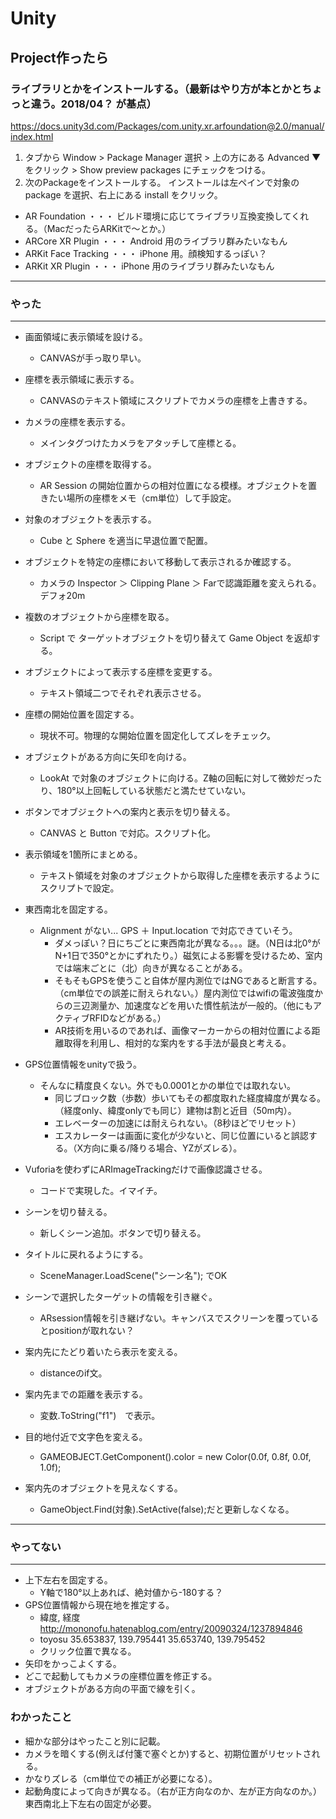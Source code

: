# Unity
## Project作ったら
### ライブラリとかをインストールする。（最新はやり方が本とかとちょっと違う。2018/04？ が基点）
  https://docs.unity3d.com/Packages/com.unity.xr.arfoundation@2.0/manual/index.html
1. タブから Window > Package Manager 選択 > 上の方にある Advanced ▼ をクリック > Show preview packages にチェックをつける。
2. 次のPackageをインストールする。 インストールは左ペインで対象の package を選択、右上にある install をクリック。
  + AR Foundation ・・・ ビルド環境に応じてライブラリ互換変換してくれる。（MacだったらARKitで〜とか。）
  + ARCore XR Plugin ・・・ Android 用のライブラリ群みたいなもん
  + ARKit Face Tracking ・・・ iPhone 用。顔検知するっぽい？
  + ARKit XR Plugin ・・・ iPhone 用のライブラリ群みたいなもん

-----
### やった
-----

+ 画面領域に表示領域を設ける。
  + CANVASが手っ取り早い。
+ 座標を表示領域に表示する。
  + CANVASのテキスト領域にスクリプトでカメラの座標を上書きする。
+ カメラの座標を表示する。
  + メインタグつけたカメラをアタッチして座標とる。

+ オブジェクトの座標を取得する。
  + AR Session の開始位置からの相対位置になる模様。オブジェクトを置きたい場所の座標をメモ（cm単位）して手設定。
+ 対象のオブジェクトを表示する。
  + Cube と Sphere を適当に早退位置で配置。
+ オブジェクトを特定の座標において移動して表示されるか確認する。
  + カメラの Inspector ＞ Clipping Plane ＞ Farで認識距離を変えられる。 デフォ20m

+ 複数のオブジェクトから座標を取る。
  + Script で ターゲットオブジェクトを切り替えて Game Object を返却する。
+ オブジェクトによって表示する座標を変更する。
  + テキスト領域二つでそれぞれ表示させる。
+ 座標の開始位置を固定する。
  + 現状不可。物理的な開始位置を固定化してズレをチェック。
+ オブジェクトがある方向に矢印を向ける。
  + LookAt で対象のオブジェクトに向ける。Z軸の回転に対して微妙だったり、180°以上回転している状態だと満たせていない。

+ ボタンでオブジェクトへの案内と表示を切り替える。
  + CANVAS と Button で対応。スクリプト化。
+ 表示領域を1箇所にまとめる。
  + テキスト領域を対象のオブジェクトから取得した座標を表示するようにスクリプトで設定。

+ 東西南北を固定する。
  + Alignment がない... GPS ＋ Input.location で対応できていそう。
    + ダメっぽい？日にちごとに東西南北が異なる。。。謎。（N日は北0°がN+1日で350°とかにずれたり。）磁気による影響を受けるため、室内では端末ごとに（北）向きが異なることがある。
    + そもそもGPSを使うこと自体が屋内測位ではNGであると断言する。（cm単位での誤差に耐えられない。）屋内測位ではwifiの電波強度からの三辺測量か、加速度などを用いた慣性航法が一般的。（他にもアクティブRFIDなどがある。）
    + AR技術を用いるのであれば、画像マーカーからの相対位置による距離取得を利用し、相対的な案内をする手法が最良と考える。

+ GPS位置情報をunityで扱う。
  + そんなに精度良くない。外でも0.0001とかの単位では取れない。
    + 同じブロック数（歩数）歩いてもその都度取れた経度緯度が異なる。（経度only、緯度onlyでも同じ）建物は割と近目（50m内）。
    + エレベーターの加速には耐えられない。（8秒ほどでリセット）
    + エスカレーターは画面に変化が少ないと、同じ位置にいると誤認する。（X方向に乗る/降りる場合、YZがズレる）。

+ Vuforiaを使わずにARImageTrackingだけで画像認識させる。
  + コードで実現した。イマイチ。

+ シーンを切り替える。
  + 新しくシーン追加。ボタンで切り替える。
+ タイトルに戻れるようにする。
  + SceneManager.LoadScene("シーン名"); でOK

+ シーンで選択したターゲットの情報を引き継ぐ。
  + ARsession情報を引き継げない。キャンバスでスクリーンを覆っているとpositionが取れない？
+ 案内先にたどり着いたら表示を変える。
  + distanceのif文。
+ 案内先までの距離を表示する。
  + 変数.ToString("f1")　で表示。
+ 目的地付近で文字色を変える。
  + GAMEOBJECT.GetComponent<Text>().color = new Color(0.0f, 0.8f, 0.0f, 1.0f);

+ 案内先のオブジェクトを見えなくする。
  + GameObject.Find(対象).SetActive(false);だと更新しなくなる。



-----
### やってない
-----

+ 上下左右を固定する。
  + Y軸で180°以上あれば、絶対値から-180する？
+ GPS位置情報から現在地を推定する。
  + 緯度, 経度   http://mononofu.hatenablog.com/entry/20090324/1237894846
  + toyosu 35.653837, 139.795441
           35.653740, 139.795452
  + クリック位置で異なる。
+ 矢印をかっこよくする。
+ どこで起動してもカメラの座標位置を修正する。
+ オブジェクトがある方向の平面で線を引く。

### わかったこと
+ 細かな部分はやったこと別に記載。
+ カメラを暗くする(例えば付箋で塞ぐとか)すると、初期位置がリセットされる。
+ かなりズレる（cm単位での補正が必要になる）。
+ 起動角度によって向きが異なる。（右が正方向なのか、左が正方向なのか。）　東西南北上下左右の固定が必要。